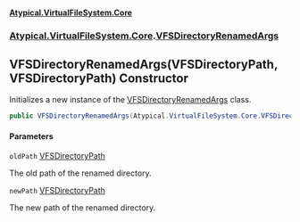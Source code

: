 #### [Atypical.VirtualFileSystem.Core](VirtualFileSystem.md 'VirtualFileSystem')
### [Atypical.VirtualFileSystem.Core](VirtualFileSystem.md#Atypical.VirtualFileSystem.Core 'Atypical.VirtualFileSystem.Core').[VFSDirectoryRenamedArgs](VFSDirectoryRenamedArgs.md 'Atypical.VirtualFileSystem.Core.VFSDirectoryRenamedArgs')

## VFSDirectoryRenamedArgs(VFSDirectoryPath, VFSDirectoryPath) Constructor

Initializes a new instance of the [VFSDirectoryRenamedArgs](VFSDirectoryRenamedArgs.md 'Atypical.VirtualFileSystem.Core.VFSDirectoryRenamedArgs') class.

```csharp
public VFSDirectoryRenamedArgs(Atypical.VirtualFileSystem.Core.VFSDirectoryPath oldPath, Atypical.VirtualFileSystem.Core.VFSDirectoryPath newPath);
```
#### Parameters

<a name='Atypical.VirtualFileSystem.Core.VFSDirectoryRenamedArgs.VFSDirectoryRenamedArgs(Atypical.VirtualFileSystem.Core.VFSDirectoryPath,Atypical.VirtualFileSystem.Core.VFSDirectoryPath).oldPath'></a>

`oldPath` [VFSDirectoryPath](VFSDirectoryPath.md 'Atypical.VirtualFileSystem.Core.VFSDirectoryPath')

The old path of the renamed directory.

<a name='Atypical.VirtualFileSystem.Core.VFSDirectoryRenamedArgs.VFSDirectoryRenamedArgs(Atypical.VirtualFileSystem.Core.VFSDirectoryPath,Atypical.VirtualFileSystem.Core.VFSDirectoryPath).newPath'></a>

`newPath` [VFSDirectoryPath](VFSDirectoryPath.md 'Atypical.VirtualFileSystem.Core.VFSDirectoryPath')

The new path of the renamed directory.